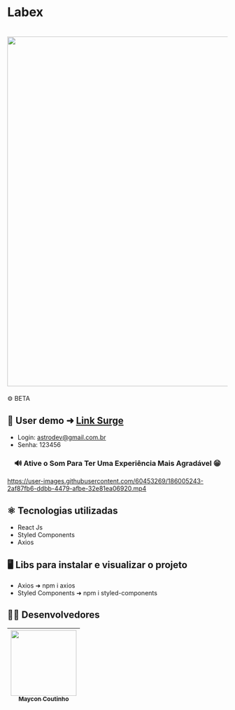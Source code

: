 # Labex

<h1 align="center">
<img width=800 src="https://user-images.githubusercontent.com/60453269/186984862-29b894a1-2445-4e19-8788-6529be3bded0.png">
</h1>

⚙ BETA

## 📲 User demo ➜ [Link Surge](https://plausible-fog.surge.sh/)

- Login: astrodev@gmail.com.br
- Senha: 123456

<h3 align="center">
  🔊 Ative o Som Para Ter Uma Experiência Mais Agradável 😁  <br/>
</h3> 

https://user-images.githubusercontent.com/60453269/186005243-2af87fb6-ddbb-4479-afbe-32e81ea06920.mp4

## ⚛️ Tecnologias utilizadas 
- React Js
- Styled Components 
- Axios 

## 🖥️ Libs para instalar e visualizar o projeto 

- Axios ➜ npm i axios
- Styled Components ➜ npm i styled-components 

## 🧑‍💻 Desenvolvedores  

<div align="center"> 

| [<img src="https://user-images.githubusercontent.com/60453269/184236315-92017e73-39ae-4e8e-8a4b-3e7033bc4eb4.jpg" width=150><br><sub> Maycon Coutinho </sub>](https://www.linkedin.com/in/maycon-coutinho/) | 
|---|

</div> 
